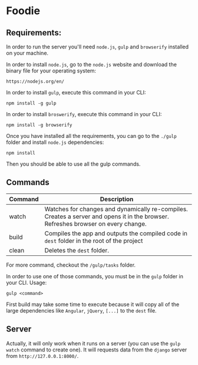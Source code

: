 # Foodie

## Requirements:

In order to run the server you'll need `node.js`, `gulp` and `browserify` installed on your machine.

In order to install `node.js`, go to the `node.js` website and download the binary file for your operating system:

    https://nodejs.org/en/

In order to install `gulp`, execute this command in your CLI:

    npm install -g gulp

In order to install `broswerify`, execute this command in your CLI:

    npm install -g browserify

Once you have installed all the requirements, you can go to the `./gulp` folder and install `node.js` dependencies:

    npm install

Then you should be able to use all the gulp commands.

## Commands

| Command | Description |
|---------|-------------|
| watch   | Watches for changes and dynamically re-compiles. Creates a server and opens it in the browser. Refreshes browser on every change. |
| build   | Compiles the app and outputs the compiled code in `dest` folder in the root of the project |
| clean   | Deletes the `dest` folder. |

For more command, checkout the `/gulp/tasks` folder.

In order to use one of those commands, you must be in the `gulp` folder in your CLI. Usage:

    gulp <command>

First build may take some time to execute because it will copy all of the large dependencies like `Angular`, `jQuery`, `[...]` to the `dest` file.

## Server

Actually, it will only work when it runs on a server (you can use the `gulp watch` command to create one). It will requests data from the `django` server from `http://127.0.0.1:8000/`.
